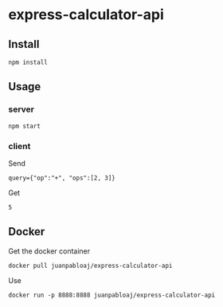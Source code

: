 # express-calculator-api

## Install

    npm install

## Usage

### server

    npm start

### client

Send

    query={"op":"+", "ops":[2, 3]}

Get

    5

## Docker

Get the docker container

    docker pull juanpabloaj/express-calculator-api

Use

    docker run -p 8888:8888 juanpabloaj/express-calculator-api

